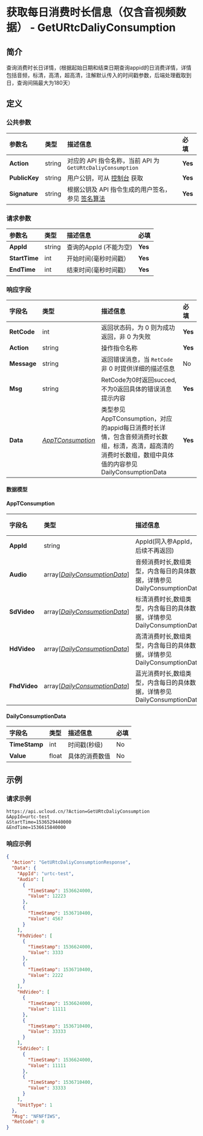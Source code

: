 # 获取每日消费时长信息（仅含音视频数据） - GetURtcDaliyConsumption

## 简介

查询消费时长日详情，(根据起始日期和结束日期查询appid的日消费详情，详情包括音频，标清，高清，超高清，注解默认传入的时间戳参数，后端处理截取到日，查询间隔最大为180天）









## 定义

### 公共参数

| 参数名 | 类型 | 描述信息 | 必填 |
|:---|:---|:---|:---|
| **Action**     | string  | 对应的 API 指令名称，当前 API 为 `GetURtcDaliyConsumption`                        | **Yes** |
| **PublicKey**  | string  | 用户公钥，可从 [控制台](https://console.ucloud.cn/uapi/apikey) 获取                                             | **Yes** |
| **Signature**  | string  | 根据公钥及 API 指令生成的用户签名，参见 [签名算法](api/summary/signature.md)  | **Yes** |

### 请求参数

| 参数名 | 类型 | 描述信息 | 必填 |
|:---|:---|:---|:---|
| **AppId** | string | 查询的AppId (不能为空) |**Yes**|
| **StartTime** | int | 开始时间(毫秒时间戳） |**Yes**|
| **EndTime** | int | 结束时间(毫秒时间戳） |**Yes**|

### 响应字段

| 字段名 | 类型 | 描述信息 | 必填 |
|:---|:---|:---|:---|
| **RetCode** | int | 返回状态码，为 0 则为成功返回，非 0 为失败 |**Yes**|
| **Action** | string | 操作指令名称 |**Yes**|
| **Message** | string | 返回错误消息，当 `RetCode` 非 0 时提供详细的描述信息 |No|
| **Msg** | string | RetCode为0时返回succed,不为0返回具体的错误消息提示内容 |**Yes**|
| **Data** | [*AppTConsumption*](#AppTConsumption) | 类型参见AppTConsumption，对应的appid每日消费时长详情，包含音频消费时长数组，标清，高清，超高清的消费时长数组，数组中具体值的内容参见DailyConsumptionData |**Yes**|

#### 数据模型


#### AppTConsumption

| 字段名 | 类型 | 描述信息 | 必填 |
|:---|:---|:---|:---|
| **AppId** | string | AppId(同入参AppId，后续不再返回) |No|
| **Audio** | array[[*DailyConsumptionData*](#DailyConsumptionData)] | 音频消费时长,数组类型，内含每日的具体数据，详情参见DailyConsumptionData  |No|
| **SdVideo** | array[[*DailyConsumptionData*](#DailyConsumptionData)] | 标清消费时长,数组类型，内含每日的具体数据，详情参见DailyConsumptionData  |No|
| **HdVideo** | array[[*DailyConsumptionData*](#DailyConsumptionData)] | 高清消费时长,数组类型，内含每日的具体数据，详情参见DailyConsumptionData  |No|
| **FhdVideo** | array[[*DailyConsumptionData*](#DailyConsumptionData)] | 蓝光消费时长,数组类型，内含每日的具体数据，详情参见DailyConsumptionData  |No|

#### DailyConsumptionData

| 字段名 | 类型 | 描述信息 | 必填 |
|:---|:---|:---|:---|
| **TimeStamp** | int | 时间戳(秒级) |No|
| **Value** | float | 具体的消费数值 |No|

## 示例

### 请求示例
    
```
https://api.ucloud.cn/?Action=GetURtcDaliyConsumption
&AppId=urtc-test
&StartTime=1536529440000
&EndTime=1536615840000
```

### 响应示例
    
```json
{
  "Action": "GetURtcDaliyConsumptionResponse",
  "Data": {
    "AppId": "urtc-test",
    "Audio": [
      {
        "TimeStamp": 1536624000,
        "Value": 12223
      },
      {
        "TimeStamp": 1536710400,
        "Value": 4567
      }
    ],
    "FhdVideo": [
      {
        "TimeStamp": 1536624000,
        "Value": 3333
      },
      {
        "TimeStamp": 1536710400,
        "Value": 2222
      }
    ],
    "HdVideo": [
      {
        "TimeStamp": 1536624000,
        "Value": 11111
      },
      {
        "TimeStamp": 1536710400,
        "Value": 33333
      }
    ],
    "SdVideo": [
      {
        "TimeStamp": 1536624000,
        "Value": 11111
      },
      {
        "TimeStamp": 1536710400,
        "Value": 33333
      }
    ],
    "UnitType": 1
  },
  "Msg": "NFNFfIWS",
  "RetCode": 0
}
```





